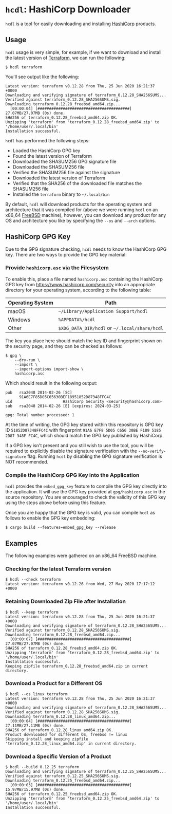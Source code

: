 # `hcdl`: HashiCorp Downloader

`hcdl` is a tool for easily downloading and installing [HashiCorp] products.

## Usage

`hcdl` usage is very simple, for example, if we want to download and install
the latest version of [Terraform], we can run the following:

```shell
$ hcdl terraform
```

You'll see output like the following:

```shell
Latest version: terraform v0.12.28 from Thu, 25 Jun 2020 16:21:37 +0000
Downloading and verifying signature of terraform_0.12.28_SHA256SUMS...
Verified against terraform_0.12.28_SHA256SUMS.sig.
Downloading terraform_0.12.28_freebsd_amd64.zip...
  [00:00:04] [########################################] 27.07MB/27.07MB (0s) done.
SHA256 of terraform_0.12.28_freebsd_amd64.zip OK.
Unzipping 'terraform' from 'terraform_0.12.28_freebsd_amd64.zip' to '/home/user/.local/bin'
Installation successful.
```

`hcdl` has performed the following steps:

  - Loaded the HashiCorp GPG key
  - Found the latest version of Terraform
  - Downloaded the SHASUM256 GPG signature file
  - Downloaded the SHASUM256 file
  - Verified the SHASUM256 file against the signature
  - Downloaded the latest version of Terraform
  - Verified that the SHA256 of the downloaded file matches the SHASUM256 file
  - Installed the `terraform` binary to `~/.local/bin`

By default, `hcdl` will download products for the operating system and
architecture that it was compiled for (above we were running `hcdl` on an
x86\_64 [FreeBSD] machine), however, you can download any product for any OS
and architecture you like by specifying the `--os` and `--arch` options.

## HashiCorp GPG Key

Due to the GPG signature checking, `hcdl` needs to know the HashiCorp GPG key.
There are two ways to provide the GPG key material:

### Provide `hashicorp.asc` via the Filesystem

To enable this, place a file named `hashicorp.asc` containing the HashiCorp GPG
key from https://www.hashicorp.com/security into an appropriate directory for
your operating system, according to the following table:

| Operating System | Path                                          |
|------------------|-----------------------------------------------|
| macOS            | `~/Library/Application Support/hcdl`          |
| Windows          | `%APPDATA%/hcdl`                              |
| Other            | `$XDG_DATA_DIR/hcdl` or `~/.local/share/hcdl` |

The key you place here should match the key ID and fingerprint shown on the
security page, and they can be checked as follows:

```shell
$ gpg \
    --dry-run \
    --import \
    --import-options import-show \
    hashicorp.asc
```

Which should result in the following output:

```
pub   rsa2048 2014-02-26 [SC]
      91A6E7F85D05C65630BEF18951852D87348FFC4C
uid                      HashiCorp Security <security@hashicorp.com>
sub   rsa2048 2014-02-26 [E] [expires: 2024-03-25]

gpg: Total number processed: 1
```

At the time of writing, the GPG key stored within this repository is GPG key
ID `51852D87348FFC4C` with fingerprint
`91A6 E7F8 5D05 C656 30BE F189 5185 2D87 348F FC4C`, which should match the GPG
key published by HashiCorp.

If a GPG key isn't present and you still wish to use the tool, you will be
required to explicitly disable the signature verification with the
`--no-verify-signature` flag. Running `hcdl` by disabling the GPG signature
verification is NOT recommended.

### Compile the HashiCorp GPG Key into the Application

`hcdl` provides the `embed_gpg_key` feature to compile the GPG key directly
into the application. It will use the GPG key provided at `gpg/hashicorp.asc`
in the source repository. You are encouraged to check the validity of this GPG
key using the steps above before using this feature.

Once you are happy that the GPG key is valid, you can compile `hcdl` as follows
to enable the GPG key embedding:

```shell
$ cargo build --features=embed_gpg_key --release
```

## Examples

The following examples were gathered on an x86\_64 FreeBSD machine.

### Checking for the latest Terraform version

```shell
$ hcdl --check terraform
Latest version: terraform v0.12.26 from Wed, 27 May 2020 17:17:12 +0000
```

### Retaining Downloaded Zip File after Installation

```shell
$ hcdl --keep terraform
Latest version: terraform v0.12.28 from Thu, 25 Jun 2020 16:21:37 +0000
Downloading and verifying signature of terraform_0.12.28_SHA256SUMS...
Verified against terraform_0.12.28_SHA256SUMS.sig.
Downloading terraform_0.12.28_freebsd_amd64.zip...
  [00:00:07] [########################################] 27.07MB/27.07MB (0s) done.
SHA256 of terraform_0.12.28_freebsd_amd64.zip OK.
Unzipping 'terraform' from 'terraform_0.12.28_freebsd_amd64.zip' to '/home/user/.local/bin'
Installation successful.
Keeping zipfile terraform_0.12.28_freebsd_amd64.zip in current directory.
```

### Download a Product for a Different OS

```shell
$ hcdl --os linux terraform
Latest version: terraform v0.12.28 from Thu, 25 Jun 2020 16:21:37 +0000
Downloading and verifying signature of terraform_0.12.28_SHA256SUMS...
Verified against terraform_0.12.28_SHA256SUMS.sig.
Downloading terraform_0.12.28_linux_amd64.zip...
  [00:00:04] [########################################] 27.11MB/27.11MB (0s) done.
SHA256 of terraform_0.12.28_linux_amd64.zip OK.
Product downloaded for different OS, freebsd != linux
Skipping install and keeping zipfile 'terraform_0.12.28_linux_amd64.zip' in current directory.
```

### Download a Specific Version of a Product

```shell
$ hcdl --build 0.12.25 terraform
Downloading and verifying signature of terraform_0.12.25_SHA256SUMS...
Verified against terraform_0.12.25_SHA256SUMS.sig.
Downloading terraform_0.12.25_freebsd_amd64.zip...
  [00:00:03] [########################################] 15.97MB/15.97MB (0s) done.
SHA256 of terraform_0.12.25_freebsd_amd64.zip OK.
Unzipping 'terraform' from 'terraform_0.12.25_freebsd_amd64.zip' to '/home/user/.local/bin'
Installation successful.
```

<!-- links -->
[FreeBSD]: https://www.freebsd.org/
[HashiCorp]: https://www.hashicorp.com/
[Terraform]: https://www.terraform.io/
